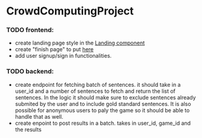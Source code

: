 # CrowdComputingProject

### TODO frontend:
- create landing page style in the [Landing component](https://github.com/MarcianoJ/CrowdComputingProject/blob/2ef5c69bd713c7ce149787f8a5923eeb01eddd9e/frontend/src/components/Landing.js)
- create "finish page" to put [here](https://github.com/MarcianoJ/CrowdComputingProject/blob/2ef5c69bd713c7ce149787f8a5923eeb01eddd9e/frontend/src/App.js#L18)
- add user signup/sign in functionalities.

### TODO backend:
- create endpoint for fetching batch of sentences. it should take in a user_id and a number of sentences to fetch and return the list of sentences. In the logic it should make sure to exclude sentences already submited by the user and to include gold standard sentences. It is also possible for anonymous users to paly the game so it should be able to handle that as well.
- create enpoint to post results in a batch. takes in user_id, game_id and the results
  
